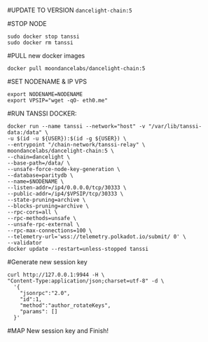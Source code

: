 #UPDATE TO VERSION ```dancelight-chain:5```

#STOP NODE
```
sudo docker stop tanssi
sudo docker rm tanssi
```

#PULL new docker images
```
docker pull moondancelabs/dancelight-chain:5
```

#SET NODENAME & IP VPS
```
export NODENAME=NODENAME
export VPSIP="wget -qO- eth0.me"
```
#RUN TANSSI DOCKER:
```
docker run --name tanssi --network="host" -v "/var/lib/tanssi-data:/data" \
-u $(id -u ${USER}):$(id -g ${USER}) \
--entrypoint "/chain-network/tanssi-relay" \
moondancelabs/dancelight-chain:5 \
--chain=dancelight \
--base-path=/data/ \
--unsafe-force-node-key-generation \
--database=paritydb \
--name=$NODENAME \
--listen-addr=/ip4/0.0.0.0/tcp/30333 \
--public-addr=/ip4/$VPSIP/tcp/30333 \
--state-pruning=archive \
--blocks-pruning=archive \
--rpc-cors=all \
--rpc-methods=unsafe \
--unsafe-rpc-external \
--rpc-max-connections=100 \
--telemetry-url='wss://telemetry.polkadot.io/submit/ 0' \
--validator
docker update --restart=unless-stopped tanssi
```

#Generate new session key

```
curl http://127.0.0.1:9944 -H \
"Content-Type:application/json;charset=utf-8" -d \
  '{
    "jsonrpc":"2.0",
    "id":1,
    "method":"author_rotateKeys",
    "params": []
  }'
```
#MAP New session key and Finish!
